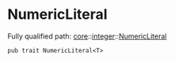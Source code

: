 # NumericLiteral

Fully qualified path: [core](./core.md)::[integer](./core-integer.md)::[NumericLiteral](./core-integer-NumericLiteral.md)

<pre><code class="language-cairo">pub trait NumericLiteral&lt;T&gt;</code></pre>

